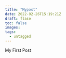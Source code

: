 ```yaml
---
title: "Mypost"
date: 2022-02-26T15:19:21Z
draft: flase
toc: false
images:
tags:
  - untagged
---
```


My First Post

